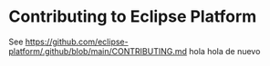 # Contributing to Eclipse Platform

See https://github.com/eclipse-platform/.github/blob/main/CONTRIBUTING.md
h o l a  
 h o l a   d e   n u e v o  
 